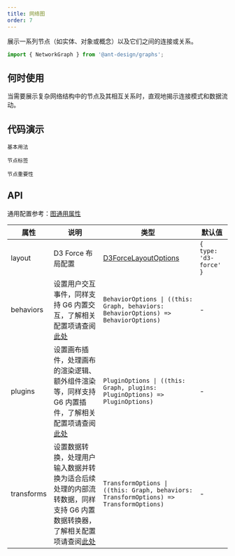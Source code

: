 ```yaml
---
title: 网络图
order: 7
---
```


展示一系列节点（如实体、对象或概念）以及它们之间的连接或关系。

```js
import { NetworkGraph } from '@ant-design/graphs';
```

## 何时使用

当需要展示复杂网络结构中的节点及其相互关系时，直观地揭示连接模式和数据流动。

## 代码演示

<code id="demo-network-graph-default" src="./demos/network-graph/default.tsx" description="简单的展示。">基本用法</code>

<code id="demo-network-graph-label" src="./demos/network-graph/label.tsx" description="展示节点标签，默认显示三行文字，鼠标悬浮时显示全部内容。">节点标签</code>

<code id="demo-network-graph-node-importance" src="./demos/network-graph/node-importance.tsx" description="根据节点重要性映射到节点大小，点击[此处](https://g6.antv.antgroup.com/api/transforms/map-node-size)查看更多配置项">节点重要性</code>

## API

通用配置参考：[图通用属性](./graphs/overview#图通用属性)

| 属性 | 说明 | 类型 | 默认值 |
| --- | --- | --- | --- |
| layout | D3 Force 布局配置 | [D3ForceLayoutOptions](https://g6.antv.antgroup.com/api/layouts/d3-force-layout) | `{ type: 'd3-force' }` |
| behaviors | 设置用户交互事件，同样支持 G6 内置交互，了解相关配置项请查阅[此处](https://g6.antv.antgroup.com/api/behaviors/brush-select) | `BehaviorOptions \| ((this: Graph, behaviors: BehaviorOptions) => BehaviorOptions)` | - |
| plugins | 设置画布插件，处理画布的渲染逻辑、额外组件渲染等，同样支持 G6 内置插件，了解相关配置项请查阅[此处](https://g6.antv.antgroup.com/api/plugins/background) | `PluginOptions \| ((this: Graph, plugins: PluginOptions) => PluginOptions)` | - |
| transforms | 设置数据转换，处理用户输入数据并转换为适合后续处理的内部流转数据，同样支持 G6 内置数据转换器，了解相关配置项请查阅[此处](https://g6.antv.antgroup.com/api/transforms/map-node-size) | `TransformOptions \| ((this: Graph, behaviors: TransformOptions) => TransformOptions)` | - |
